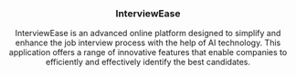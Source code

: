 <div align="center">
    <h3 align="center">InterviewEase</h3>
   <div align="center">
    InterviewEase is an advanced online platform designed to simplify and enhance the job interview process with the help of AI technology. This application offers a range of innovative features that enable companies to efficiently and effectively identify the best candidates.   
    </div>
</div>

